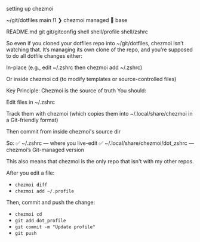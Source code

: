 setting up chezmoi



~/git/dotfiles main !1 ❯ chezmoi managed                                                                                                 base

README.md
git
git/gitconfig
shell
shell/profile
shell/zshrc



So even if you cloned your dotfiles repo into ~/git/dotfiles, chezmoi isn’t watching that. It’s managing its own clone of the repo, and you’re supposed to do all dotfile changes either:

In-place (e.g., edit ~/.zshrc then chezmoi add ~/.zshrc)

Or inside chezmoi cd (to modify templates or source-controlled files)




Key Principle: Chezmoi is the source of truth
You should:

Edit files in ~/.zshrc

Track them with chezmoi (which copies them into ~/.local/share/chezmoi in a Git-friendly format)

Then commit from inside chezmoi's source dir

So:
✅ ~/.zshrc — where you live-edit
✅ ~/.local/share/chezmoi/dot_zshrc — chezmoi’s Git-managed version



This also means that chezmoi is the only repo that isn't with my other repos.



After you edit a file:

* `chezmoi diff`
* `chezmoi add ~/.profile`

Then, commit and push the change:
* `chezmoi cd`
* `git add dot_profile`
* `git commit -m "Update profile"`
* `git push`
